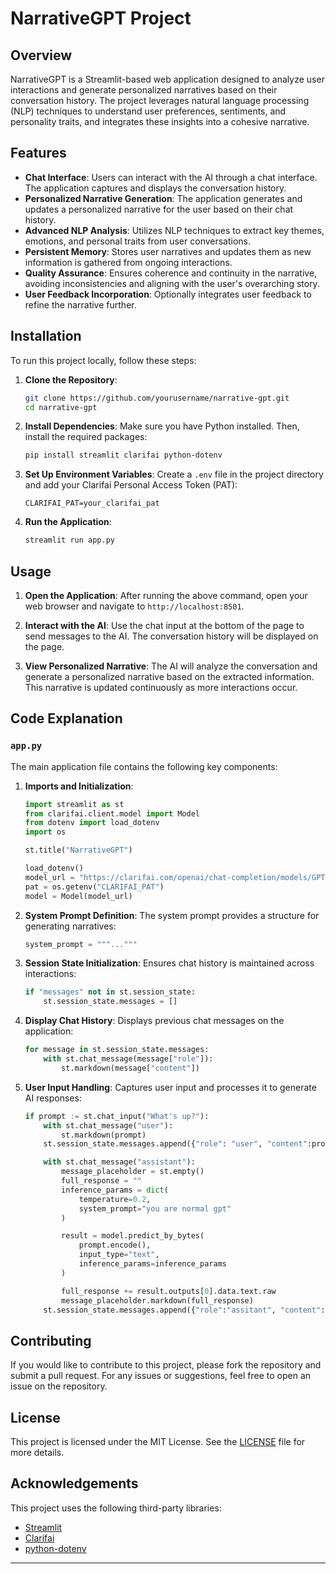 # NarrativeGPT Project

## Overview

NarrativeGPT is a Streamlit-based web application designed to analyze user interactions and generate personalized narratives based on their conversation history. The project leverages natural language processing (NLP) techniques to understand user preferences, sentiments, and personality traits, and integrates these insights into a cohesive narrative.

## Features

- **Chat Interface**: Users can interact with the AI through a chat interface. The application captures and displays the conversation history.
- **Personalized Narrative Generation**: The application generates and updates a personalized narrative for the user based on their chat history.
- **Advanced NLP Analysis**: Utilizes NLP techniques to extract key themes, emotions, and personal traits from user conversations.
- **Persistent Memory**: Stores user narratives and updates them as new information is gathered from ongoing interactions.
- **Quality Assurance**: Ensures coherence and continuity in the narrative, avoiding inconsistencies and aligning with the user's overarching story.
- **User Feedback Incorporation**: Optionally integrates user feedback to refine the narrative further.

## Installation

To run this project locally, follow these steps:

1. **Clone the Repository**:
   ```bash
   git clone https://github.com/yourusername/narrative-gpt.git
   cd narrative-gpt
   ```

2. **Install Dependencies**:
   Make sure you have Python installed. Then, install the required packages:
   ```bash
   pip install streamlit clarifai python-dotenv
   ```

3. **Set Up Environment Variables**:
   Create a `.env` file in the project directory and add your Clarifai Personal Access Token (PAT):
   ```env
   CLARIFAI_PAT=your_clarifai_pat
   ```

4. **Run the Application**:
   ```bash
   streamlit run app.py
   ```

## Usage

1. **Open the Application**:
   After running the above command, open your web browser and navigate to `http://localhost:8501`.

2. **Interact with the AI**:
   Use the chat input at the bottom of the page to send messages to the AI. The conversation history will be displayed on the page.

3. **View Personalized Narrative**:
   The AI will analyze the conversation and generate a personalized narrative based on the extracted information. This narrative is updated continuously as more interactions occur.

## Code Explanation

### `app.py`

The main application file contains the following key components:

1. **Imports and Initialization**:
   ```python
   import streamlit as st
   from clarifai.client.model import Model
   from dotenv import load_dotenv
   import os

   st.title("NarrativeGPT")  

   load_dotenv()
   model_url = "https://clarifai.com/openai/chat-completion/models/GPT-4"
   pat = os.getenv("CLARIFAI_PAT")
   model = Model(model_url)
   ```

2. **System Prompt Definition**:
   The system prompt provides a structure for generating narratives:
   ```python
   system_prompt = """..."""
   ```

3. **Session State Initialization**:
   Ensures chat history is maintained across interactions:
   ```python
   if "messages" not in st.session_state:
       st.session_state.messages = []
   ```

4. **Display Chat History**:
   Displays previous chat messages on the application:
   ```python
   for message in st.session_state.messages:
       with st.chat_message(message["role"]):
           st.markdown(message["content"])
   ```

5. **User Input Handling**:
   Captures user input and processes it to generate AI responses:
   ```python
   if prompt := st.chat_input("What's up?"):
       with st.chat_message("user"):
           st.markdown(prompt)
       st.session_state.messages.append({"role": "user", "content":prompt})

       with st.chat_message("assistant"):
           message_placeholder = st.empty()
           full_response = ""
           inference_params = dict(
               temperature=0.2,
               system_prompt="you are normal gpt"
           )

           result = model.predict_by_bytes(
               prompt.encode(),
               input_type="text",
               inference_params=inference_params
           )

           full_response += result.outputs[0].data.text.raw
           message_placeholder.markdown(full_response)
       st.session_state.messages.append({"role":"assitant", "content":full_response})
   ```

## Contributing

If you would like to contribute to this project, please fork the repository and submit a pull request. For any issues or suggestions, feel free to open an issue on the repository.

## License

This project is licensed under the MIT License. See the [LICENSE](LICENSE) file for more details.

## Acknowledgements

This project uses the following third-party libraries:

- [Streamlit](https://streamlit.io/)
- [Clarifai](https://www.clarifai.com/)
- [python-dotenv](https://github.com/theskumar/python-dotenv)

---
